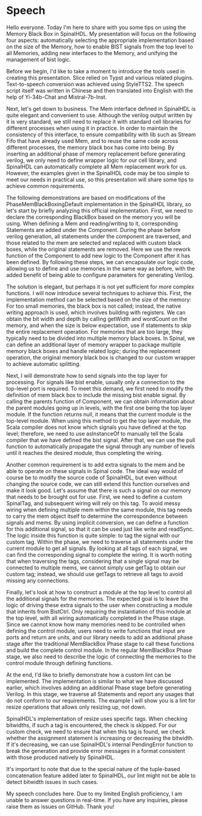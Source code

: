 
# Speech

Hello everyone. Today I'm here to share with you some tips on using the Memory Black Box in SpinalHDL. My presentation will focus on the following four aspects: automatically selecting the appropriate implementation based on the size of the Memory, how to enable BIST signals from the top level to all Memories, adding new interfaces to the Memory, and unifying the management of bist logic.

Before we begin, I'd like to take a moment to introduce the tools used in creating this presentation. Slice relied on Typst and various related plugins. Text-to-speech conversion was achieved using StyleTTS2. The speech script itself was written in Chinese and then translated into English with the help of Yi-34b-Chat and Mistral-7b-Inst.

Next, let's get down to business. The Mem interface defined in SpinalHDL is quite elegant and convenient to use. Although the verilog output written by it is very standard, we still need to replace it with standard cell libraries for different processes when using it in practice. In order to maintain the consistency of this interface, to ensure compatibility with lib such as Stream Fifo that have already used Mem, and to reuse the same code across different processes, the memory black box has come into being. By inserting an additional phase of memory replacement before generating verilog, we only need to define wrapper logic for our cell library, and SpinalHDL can automatically complete all Mem replacement work for us. However, the examples given in the SpinalHDL code may be too simple to meet our needs in practical use, so this presentation will share some tips to achieve common requirements.

The following demonstrations are based on modifications of the PhaseMemBlackBoxingDefault implementation in the SpinalHDL library, so let's start by briefly analyzing this official implementation. First, we need to declare the corresponding BlackBox based on the memory you will be using. When defining a Mem and reading/writing to it, corresponding Statements are added under the Component. During the phase before verilog generation, all statements under the component are traversed, and those related to the mem are selected and replaced with custom black boxes, while the original statements are removed. Here we use the rework function of the Component to add new logic to the Component after it has been defined. By following these steps, we can encapsulate our logic code, allowing us to define and use memories in the same way as before, with the added benefit of being able to configure parameters for generating Verilog.

The solution is elegant, but perhaps it is not yet sufficient for more complex functions. I will now introduce several techniques to achieve this. First, the implementation method can be selected based on the size of the memory: For too small memories, the black box is not called; instead, the native writing approach is used, which involves building with registers. We can obtain the bit width and depth by calling getWidth and wordCount on the memory, and when the size is below expectation, use if statements to skip the entire replacement operation. For memories that are too large, they typically need to be divided into multiple memory black boxes. In Spinal, we can define an additional layer of memory wrapper to package multiple memory black boxes and handle related logic; during the replacement operation, the original memory black box is changed to our custom wrapper to achieve automatic splitting.

Next, I will demonstrate how to send signals into the top layer for processing. For signals like bist enable, usually only a connection to the top-level port is required. To meet this demand, we first need to modify the definition of mem black box to include the missing bist enable signal. By calling the parents function of Component, we can obtain information about the parent modules going up in levels, with the first one being the top layer module. If the function returns null, it means that the current module is the top-level module. When using this method to get the top layer module, the Scala compiler does not know which signals you have defined at the top level; therefore, we need to use asInstanceOf to manually tell the Scala compiler that we have defined the bist signal. After that, we can use the pull function to automatically propagate the signal through any number of levels until it reaches the desired module, thus completing the wiring.

Another common requirement is to add extra signals to the mem and be able to operate on these signals in Spinal code. The ideal way would of course be to modify the source code of SpinalHDL, but even without changing the source code, we can still extend this function ourselves and make it look good. Let's assume that there is such a signal on our memory that needs to be brought out for use. First, we need to define a custom SpinalTag, and subsequent wiring will rely on this tag. To avoid messy wiring when defining multiple mem within the same module, this tag needs to carry the mem object itself to determine the correspondence between signals and mems. By using implicit conversion, we can define a function for this additional signal, so that it can be used just like write and readSync. The logic inside this function is quite simple: to tag the signal with our custom tag. Within the phase, we need to traverse all statements under the current module to get all signals. By looking at all tags of each signal, we can find the corresponding signal to complete the wiring. It is worth noting that when traversing the tags, considering that a single signal may be connected to multiple mems, we cannot simply use getTag to obtain our custom tag; instead, we should use getTags to retrieve all tags to avoid missing any connections.

Finally, let's look at how to construct a module at the top level to control all the additional signals for the memories. The expected goal is to leave the logic of driving these extra signals to the user when constructing a module that inherits from BistCtrl. Only requiring the instantiation of this module at the top level, with all wiring automatically completed in the Phase stage. Since we cannot know how many memories need to be controlled when defining the control module, users need to write functions that input are ports and return are units, and our library needs to add an additional phase stage after the traditional MemBlackBox Phase stage to call these functions and build the complete control module. In the regular MemBlackBox Phase stage, we also need to describe the logic of connecting the memories to the control module through defining functions.

At the end, I'd like to briefly demonstrate how a custom lint can be implemented. The implementation is similar to what we have discussed earlier, which involves adding an additional Phase stage before generating Verilog. In this stage, we traverse all Statements and report any usages that do not conform to our requirements. The example I will show you is a lint for resize operations that allows only resizing up, not down.

SpinalHDL's implementation of resize uses specific tags. When checking bitwidths, if such a tag is encountered, the check is skipped. For our custom check, we need to ensure that when this tag is found, we check whether the assignment statement is increasing or decreasing the bitwidth. If it's decreasing, we can use SpinalHDL's internal PendingError function to break the generation and provide error messages in a format consistent with those produced natively by SpinalHDL.

It's important to note that due to the special nature of the tuple-based concatenation feature added later to SpinalHDL, our lint might not be able to detect bitwidth issues in such cases.

My speech concludes here. Due to my limited English proficiency, I am unable to answer questions in real-time. If you have any inquiries, please raise them as issues on GitHub. Thank you!
